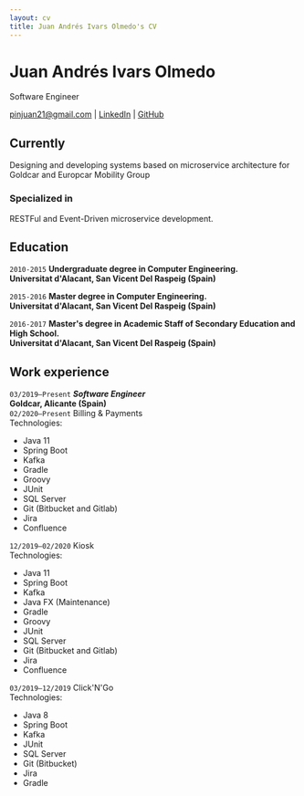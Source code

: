 ```yaml
---
layout: cv
title: Juan Andrés Ivars Olmedo's CV
---
```

# Juan Andrés Ivars Olmedo
Software Engineer

<div id="webaddress">
<a href="pinjuan21@gmail.com">pinjuan21@gmail.com</a> | <a href="https://www.linkedin.com/in/juanandresivars">LinkedIn</a> |
  <a href="https://github.com/pelat90">GitHub</a>
</div>

## Currently

Designing and developing systems based on microservice architecture for Goldcar and Europcar Mobility Group

### Specialized in

RESTFul and Event-Driven microservice development.

## Education

`2010-2015`
__Undergraduate degree in Computer Engineering.__<br>
__Universitat d'Alacant, San Vicent Del Raspeig (Spain)__

`2015-2016`
__Master degree in Computer Engineering.__<br>
__Universitat d'Alacant, San Vicent Del Raspeig (Spain)__

`2016-2017`
__Master's degree in Academic Staff of Secondary Education and High School.__<br>
__Universitat d'Alacant, San Vicent Del Raspeig (Spain)__

## Work experience

`03/2019–Present`
__*Software Engineer*__<br>
__Goldcar, Alicante (Spain)__<br>
`02/2020–Present`
Billing & Payments<br>
Technologies:<br>
- Java 11
- Spring Boot
- Kafka
- Gradle
- Groovy
- JUnit
- SQL Server
- Git (Bitbucket and Gitlab)
- Jira
- Confluence

`12/2019–02/2020`
Kiosk<br>
Technologies:<br>
- Java 11
- Spring Boot
- Kafka
- Java FX (Maintenance)
- Gradle
- Groovy
- JUnit
- SQL Server
- Git (Bitbucket and Gitlab)
- Jira
- Confluence

`03/2019–12/2019`
Click'N'Go<br>
Technologies:<br>
- Java 8
- Spring Boot
- Kafka
- JUnit
- SQL Server
- Git (Bitbucket)
- Jira
- Gradle
